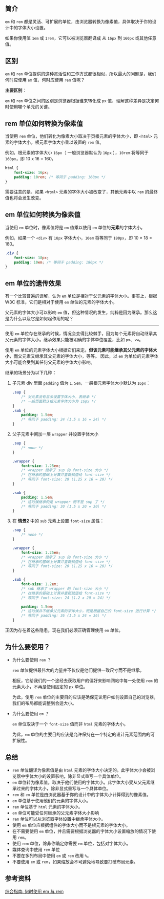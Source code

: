 ## 简介

`em` 和 `rem` 都是灵活、可扩展的单位，由浏览器转换为像素值，具体取决于你的设计中的字体大小设置。

如果你使用值 `1em` 或 `1rem`，它可以被浏览器翻译成 从 `16px` 到 `160px` 或其他任意值。

## 区别

`em` 和 `rem` 单位提供的这种灵活性和工作方式都很相似，所以最大的问题是，我们何时应使用 `em` 值，何时应使用 `rem` 值呢？

**主要区别**：

`em` 和 `rem` 单位之间的区别是浏览器根据谁来转化成 `px` 值，理解这种差异是决定何时使用哪个单元的关键。

## rem 单位如何转换为像素值

当使用 `rem` 单位，他们转化为像素大小取决于页根元素的字体大小，即 `<html>` 元素的字体大小。根元素字体大小乘以设置的 `rem` 值。

例如，根元素的字体大小 `16px`（ 一般浏览器默认为 `16px` ），`10rem` 将等同于 `160px`，即 10 x 16 = 160。

```css
html {
    font-size: 16px;
    padding: 10rem; /* 等同于 padding: 160px */
}
```

需要注意的是，如果 `<html>` 元素的字体大小被改变了，其他元素中以 `rem` 的最终值也将会发生改变。

## em 单位如何转换为像素值

当使用 `em` 单位时，像素值将是 `em` 值乘以使用 `em` 单位的**元素**的字体大小。

例如，如果一个 `<div>` 有 `18px` 字体大小，`10em` 将等同于 `180px`，即 10 × 18 = 180。

```css
.div {
    font-size: 18px;
    padding: 10em; /* 等同于 padding: 180px */
}
```

## em 单位的遗传效果

有一个比较普遍的误解，认为 `em` 单位是相对于父元素的字体大小。事实上，根据 W3C 标准，它们是相对于使用 `em` 单位的元素的字体大小。

父元素的字体大小可以影响 `em` 值，但这种情况的发生，纯粹是因为继承。那么这是为什么以及它是如何起作用的呢？

---

使用 `em` 单位存在继承的时候，情况会变得比较棘手，因为每个元素将自动继承其父元素的字体大小。继承效果只能被明确的字体单位覆盖，比如 `px`、`vw`。

使用 `em` 单位的元素字体大小根据它们来定。**但该元素可能继承其父元素的字体大小**，而父元素又继承其父元素的字体大小，等等。 因此，以 `em` 为单位的元素字体大小可能会受到其任何父元素的字体大小影响。

继承的场景分为以下几种：

1. 子元素 div 里面 `padding` 值为 `1.5em`，一般根元素字体大小默认为 `16px`：

    ```css
    .sup {
        /* 父元素没有显示设置字体大小，表继承 */
        /* 一般页面默认根元素字体大小为 16px */
    }
    .sub {
        padding: 1.5em;
        /* 等同于 padding: 24 (1.5 x 16 = 24) */
    }
    ```

2. 父子元素中间加一层 `wrapper` 并设置字体大小

    ```css
    .sup {
        /* none */
    }

    .wrapper {
        font-size: 1.25em;
        /* wrapper 继承了 sup 的 font-size 大小 */
        /* 在继承的基础上计算并重新赋值给 font-size */
        /* 等同于 font-size: 20 (1.25 x 16 = 20) */
    }

    .sub {
        padding: 1.5em;
        /* 这时候继承的是 wrapper 而不是 sup 了 */
        /* 等同于 padding: 30 (1.5 x 20 = 30) */
    }
    ```

3. 在 **情景2** 中的 `sub` 元素上设置 `font-size` 属性：

    ```css
    .sup {
        /* none */
    }

    .wrapper {
        font-size: 1.25em;
        /* wrapper 继承了 sup 的 font-size 大小 */
        /* 在继承的基础上计算并重新赋值给 font-size */
        /* 等同于 font-size: 20 (1.25 x 16 = 20) */
    }

    .sub {
        font-size: 1.2em;
        /* sub 继承了 wrapper 的 font-size 大小 */
        /* 在继承的基础上计算并重新赋值给 font-size */
        /* 等同于 font-size: 24 (1.2 x 20 = 24) */

        padding: 1.5em;
        /* 这时候并不继承父元素的字体大小，而是根据自己的 font-size 进行计算 */
        /* 等同于 padding: 36 (1.5 x 24 = 36) */
    }
    ```

正因为存在着这些隐患，现在我们必须正确管理使用 `em` 单位。

## 为什么要使用？

- 为什么要使用 `rem` ？

    `rem` 单位提供最伟大的力量并不仅仅是他们提供一致尺寸而不是继承。

    相反，它给我们的一个途经去获取用户的偏好来影响网站中每一处使用 `rem` 的元素大小，不再是使用固定的 `px` 单位。

    为此，使用 `rem` 单位的主要目的应该是确保无论用户如何设置自己的浏览器，我们的布局都能调整到合适大小。

- 为什么要使用 `em` ？

    `em` 单位取决于一个 `font-size` 值而非 `html` 元素的字体大小。

    为此，`em` 单位的主要目的应该是允许保持在一个特定的设计元素范围内的可扩展性。

## 总结

- `rem` 单位翻译为像素值是由 `html` 元素的字体大小决定的。此字体大小会被浏览器中字体大小的设置影响，除非显式重写一个具体单位。
- `em` 单位转为像素值，取决于他们使用的字体大小。此字体大小受从父元素继承过来的字体大小，除非显式重写与一个具体单位。
- `rem` 和 `em` 单位是由浏览器基于你的设计中的字体大小计算得到的像素值。
- `em` 单位基于使用他们的元素的字体大小。
- `rem` 单位基于 `html` 元素的字体大小。
- `em` 单位可能受任何继承的父元素字体大小影响
- `rem` 单位可以从浏览器字体设置中继承字体大小。
- 使用 `em` 单位应根据组件的字体大小而不是根元素的字体大小。
- 在不需要使用 `em` 单位，并且需要根据浏览器的字体大小设置缩放的情况下使用 `rem`。
- 使用 `rem` 单位，除非你确定你需要 `em` 单位，包括对字体大小。
- 媒体查询中使用 `rem` 单位
- 不要在多列布局中使用 `em` 或 `rem` 改用 `%`。
- 不要使用 `em` 或 `rem`，如果缩放会不可避免地导致要打破布局元素。

## 参考资料

[综合指南: 何时使用 em 与 rem](https://webdesign.tutsplus.com/zh-hans/tutorials/comprehensive-guide-when-to-use-em-vs-rem--cms-23984)